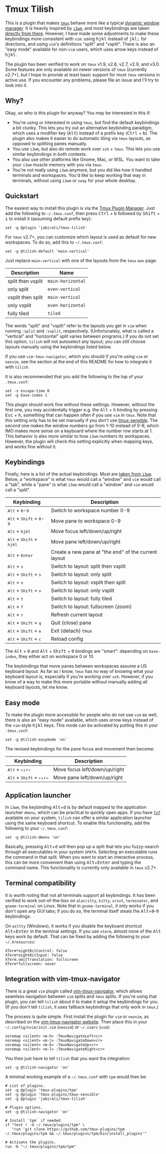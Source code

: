# Tmux Tilish

This is a plugin that makes [`tmux`][6] behave more like a typical
[dynamic window manager][7]. It is heavily inspired by [`i3wm`][8], and 
most keybindings are taken [directly from there][1]. However, I have made 
some adjustments to make these keybindings more consistent with `vim`: 
using <kbd>h</kbd><kbd>j</kbd><kbd>k</kbd><kbd>l</kbd> instead of
<kbd>j</kbd><kbd>k</kbd><kbd>l</kbd><kbd>;</kbd> for directions, and 
using `vim`'s definitions "split" and "vsplit". There is also an "easy 
mode" available for non-`vim` users, which uses arrow keys instead of
<kbd>h</kbd><kbd>j</kbd><kbd>k</kbd><kbd>l</kbd>.

The plugin has been verified to work on `tmux` v1.9, v2.6, v2.7, v2.9, and v3.0. 
Some features are only available on newer versions of `tmux` (currently v2.7+), 
but I hope to provide at least basic support for most `tmux` versions in active use.
If you encounter any problems, please file an issue and I'll try to look into it.

[1]: https://i3wm.org/docs/refcard.html
[6]: https://github.com/tmux/tmux/wiki/Getting-Started
[7]: https://en.wikipedia.org/wiki/Dynamic_window_manager
[8]: https://i3wm.org/docs/

## Why?

Okay, so who is this plugin for anyway? You may be interested in this if:

- You're using or interested in using `tmux`, but find the default keybindings
  a bit clunky. This lets you try out an alternative keybinding paradigm, 
  which uses a modifier key (<kbd>Alt</kbd>) instead of a prefix key 
  (<kbd>Ctrl</kbd> + <kbd>b</kbd>). The plugin also makes it easier to do
  automatic tiling via `tmux` layouts, as opposed to splitting panes manually.
- You use `i3wm`, but also do remote work over `ssh` + `tmux`. This lets 
  you use similar keybindings in both contexts.
- You also use other platforms like Gnome, Mac, or WSL. You want to take 
  your `i3wm` muscle memory with you via `tmux`.
- You're not really using `i3wm` anymore, but you did like how it handled
  terminals and workspaces. You'd like to keep working that way in terminals,
  without using `i3wm` or `sway` for your whole desktop.

## Quickstart

The easiest way to install this plugin is via the [Tmux Plugin Manager][2].
Just add the following to `~/.tmux.conf`, then press <kbd>Ctrl</kbd> + <kbd>b</kbd>
followed by <kbd>Shift</kbd> + <kbd>i</kbd> to install it (assuming default prefix key):

	set -g @plugin 'jabirali/tmux-tilish'

For `tmux` v2.7+, you can customize which layout is used as default for new workspaces.
To do so, add this to `~/.tmux.conf`:

	set -g @tilish-default 'main-vertical'

Just replace `main-vertical` with one of the layouts from the `tmux` `man` page:

| Description       | Name              |
| ----------------- | ----------------- |
| split then vsplit | `main-horizontal` |
| only split        | `even-vertical`   |
| vsplit then split | `main-vertical`   |
| only vsplit       | `even-horizontal` |
| fully tiled       | `tiled`           |
                                         
The words "split" and "vsplit" refer to the layouts you get in `vim` when
running `:split` and `:vsplit`, respectively. (Unfortunately, what is called 
a "vertical" and "horizontal" split varies between programs.)
If you do not set this option, `tilish` will not autoselect any layout; you
can still choose layouts manually using the keybindings listed below.

If you use `vim-tmux-navigator`, which you should if you're using `vim` or `neovim`,
see the section at the end of this README for how to integrate it with `tilish`.

It is also recommended that you add the following to the top of your `.tmux.conf`:

	set -s escape-time 0
	set -g base-index 1

This plugin should work fine without these settings. However, without the first one,
you may accidentally trigger e.g. the <kbd>Alt</kbd> + <kbd>h</kbd> binding by pressing
<kbd>Esc</kbd> + <kbd>h</kbd>, something that can happen often if you use `vim` in `tmux`. 
Note that this setting only has to be set manually if you don't use [tmux-sensible][4].
The second one makes the window numbers go from 1-10 instead of 0-9, which IMO
makes more sense on a keyboard where the number row starts at 1. This behavior
is also more similar to how `i3wm` numbers its workspaces. However, the plugin
will check this setting explicitly when mapping keys, and works fine without it.

[2]: https://github.com/tmux-plugins/tpm
[4]: https://github.com/tmux-plugins/tmux-sensible

## Keybindings

Finally, here is a list of the actual keybindings. Most are [taken from `i3wm`][1].
Below, a "workspace" is what `tmux` would call a "window" and `vim` would call a "tab",
while a "pane" is what `i3wm` would call a "window" and `vim` would call a "split".

| Keybinding | Description |
| ---------- | ----------- |
| <kbd>Alt</kbd> + <kbd>0</kbd>-<kbd>9</kbd> | Switch to workspace number 0-9 |
| <kbd>Alt</kbd> + <kbd>Shift</kbd> + <kbd>0</kbd>-<kbd>9</kbd> | Move pane to workspace 0-9 |
| <kbd>Alt</kbd> + <kbd>h</kbd><kbd>j</kbd><kbd>k</kbd><kbd>l</kbd> | Move focus left/down/up/right |
| <kbd>Alt</kbd> + <kbd>Shift</kbd> + <kbd>h</kbd><kbd>j</kbd><kbd>k</kbd><kbd>l</kbd> | Move pane left/down/up/right |
| <kbd>Alt</kbd> + <kbd>Enter</kbd> | Create a new pane at "the end" of the current layout |
| <kbd>Alt</kbd> + <kbd>s</kbd> | Switch to layout: split then vsplit |
| <kbd>Alt</kbd> + <kbd>Shift</kbd> + <kbd>s</kbd> | Switch to layout: only split |
| <kbd>Alt</kbd> + <kbd>v</kbd> | Switch to layout: vsplit then split |
| <kbd>Alt</kbd> + <kbd>Shift</kbd> + <kbd>v</kbd> | Switch to layout: only vsplit |
| <kbd>Alt</kbd> + <kbd>t</kbd> | Switch to layout: fully tiled |
| <kbd>Alt</kbd> + <kbd>f</kbd> | Switch to layout: fullscreen (zoom) |
| <kbd>Alt</kbd> + <kbd>r</kbd> | Refresh current layout |
| <kbd>Alt</kbd> + <kbd>Shift</kbd> + <kbd>q</kbd> | Quit (close) pane |
| <kbd>Alt</kbd> + <kbd>Shift</kbd> + <kbd>e</kbd> | Exit (detach) `tmux` |
| <kbd>Alt</kbd> + <kbd>Shift</kbd> + <kbd>c</kbd> | Reload config |

The <kbd>Alt</kbd> + <kbd>0</kbd> and <kbd>Alt</kbd> + <kbd>Shift</kbd> + <kbd>0</kbd> 
bindings are "smart": depending on `base-index`, they either act on workspace 0 or 10.

The keybindings that move panes between workspaces assume a US keyboard layout.
As far as I know, `tmux` has no way of knowing what your keyboard layout is,
especially if you're working over `ssh`. However, if you know of a way to make 
this more portable without manually adding all keyboard layouts, let me know.

## Easy mode

To make the plugin more accessible for people who do not use `vim` as well,
there is also an "easy mode" available, which uses arrow keys instead of 
the `vim`-style <kbd>h</kbd><kbd>j</kbd><kbd>k</kbd><kbd>l</kbd> keys.
This mode can be activated by putting this in your `.tmux.conf`:

	set -g @tilish-easymode 'on'

The revised keybindings for the pane focus and movement then become:

| Keybinding | Description |
| ---------- | ----------- |
| <kbd>Alt</kbd> + <kbd>&#8592;</kbd><kbd>&#8595;</kbd><kbd>&#8593;</kbd><kbd>&#8594;</kbd> | Move focus left/down/up/right |
| <kbd>Alt</kbd> + <kbd>Shift</kbd> + <kbd>&#8592;</kbd><kbd>&#8595;</kbd><kbd>&#8593;</kbd><kbd>&#8594;</kbd> | Move pane left/down/up/right |

## Application launcher

In `i3wm`, the keybinding <kbd>Alt</kbd>+<kbd>d</kbd> is by default mapped to
the application launcher `dmenu`, which can be practical to quickly open apps.
If you have [`fzf`][5] available on your system, `tilish` can offer a similar 
application launcher using the same keyboard shortcut. To enable this 
functionality, add the following to your `~/.tmux.conf`:

	set -g @tilish-dmenu 'on'

Basically, pressing <kbd>Alt</kbd>+<kbd>d</kbd> will then pop up a split
that lets you fuzzy-search through all executables in your system `$PATH`.
Selecting an executable runs the command in that split. When you want 
to start an interactive process, this can be more convenient than
using <kbd>Alt</kbd>+<kbd>Enter</kbd> and typing the command name.
This functionality is currently only available in `tmux` v2.7+.

[5]: https://github.com/junegunn/fzf

## Terminal compatibility

It is worth noting that not all terminals support all keybindings. It 
has been verified to work out-of-the-box on `alacritty`, `kitty`, `urxvt`, 
`terminator`, and `gnome-terminal` on Linux. Note that in `gnome-terminal`,
it only works if you don't open any GUI tabs; if you do so, the terminal 
itself steals the <kbd>Alt</kbd>+<kbd>0</kbd>-<kbd>9</kbd> keybindings.

On `wsltty` (Windows), it works if you disable the keyboard shortcut 
<kbd>Alt</kbd>+<kbd>Enter</kbd> in the terminal settings. If you use 
`xterm`, almost none of the <kbd>Alt</kbd> keys work by default. That 
can be fixed by adding the following to your `~/.Xresources`:

	XTerm*eightBitControl: false
	XTerm*eightBitInput: false
	XTerm.omitTranslation: fullscreen
	XTerm*fullscreen: never

## Integration with vim-tmux-navigator

There is a great `vim` plugin called [vim-tmux-navigator][3], which allows seamless 
navigation between `vim` splits and `tmux` splits. If you're using that plugin,
you can tell `tilish` about it to make it setup the keybindings for you. (If you
don't tell `tilish`, it uses fallback keybindings that only work in `tmux`.)

The process is quite simple. First install the plugin for `vim` or `neovim`, as
described on the [vim-tmux-navigator website][3]. Then place this in your
`~/.config/nvim/init.vim` (`neovim`) or `~/.vimrc` (`vim`):

	noremap <silent> <m-h> :TmuxNavigateLeft<cr>
	noremap <silent> <m-j> :TmuxNavigateDown<cr>
	noremap <silent> <m-k> :TmuxNavigateUp<cr>
	noremap <silent> <m-l> :TmuxNavigateRight<cr>

You then just have to tell `tilish` that you want the integration:

	set -g @tilish-navigator 'on'

A minimal working  example of a `~/.tmux.conf` with `tpm` would then be:

	# List of plugins.
	set -g @plugin 'tmux-plugins/tpm'
	set -g @plugin 'tmux-plugins/tmux-sensible'
	set -g @plugin 'jabirali/tmux-tilish'
	
	# Plugin options.
	set -g @tilish-navigator 'on'
	
	# Install `tpm` if needed.
	if "test ! -d ~/.tmux/plugins/tpm" \
	   "run 'git clone https://github.com/tmux-plugins/tpm ~/.tmux/plugins/tpm && ~/.tmux/plugins/tpm/bin/install_plugins'"
	
	# Activate the plugins.
	run -b "~/.tmux/plugins/tpm/tpm"

[3]: https://github.com/christoomey/vim-tmux-navigator

